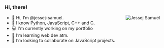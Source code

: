 ### Hi, there!

<a href="#suhailkakar-title">
  <img src="https://github-readme-stats.vercel.app/api?username=jessej-samuel&show_icons=true&theme=react&count_private=true&include_all_commits=true" alt="Jessej Samuel" align="right" />
</a>

- 👋 Hi, I’m @jessej-samuel.
- 👀 I know Python, JavaScript, C++ and C.
- 💻 I'm currently working on my portfolio
- 🌱 I’m learning web dev atm.
- 💞️ I’m looking to collaborate on JavaScript projects.

<!---
jessej-samuel/jessej-samuel is a ✨ special ✨ repository because its `README.md` (this file) appears on your GitHub profile.
You can click the Preview link to take a look at your changes.
--->
